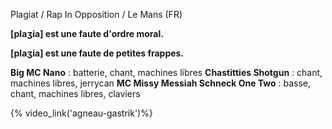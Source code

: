 Plagiat / Rap In Opposition / Le Mans (FR)

<div id="ordre-moral">

<p id="od"><strong>[plaʒia] est une faute d'ordre moral.</strong></p>
<p id="odd"><strong>[plaʒia] est une faute de petites frappes.</strong></p>

</div>

<!--[plaʒia] est la troisième voie de garage du rap game - the nu sound of rap 2 cum :
  [plaʒia] est le meilleur mauvais goût qui chie droit dans ses bottes,
  [plaʒia] fait du hip hop mainstream amateur.

Bien que les Plagiat Bros·€·s veulent être des vrais rappeur·€·s :
  Big MC Nano, Chastitties Shotgun et Missy Schneck One Two ne sont pas des pur·€·s (produits),
  iels sont coupé·€·s à d’autres excripients,
  traces éventuelles de matières et de fruits à coke.-->

**Big MC Nano** : batterie, chant, machines libres
**Chastitties Shotgun** : chant, machines libres, jerrycan
**MC Missy Messiah Schneck One Two** : basse, chant, machines libres, claviers

{% video_link('agneau-gastrik')%}

